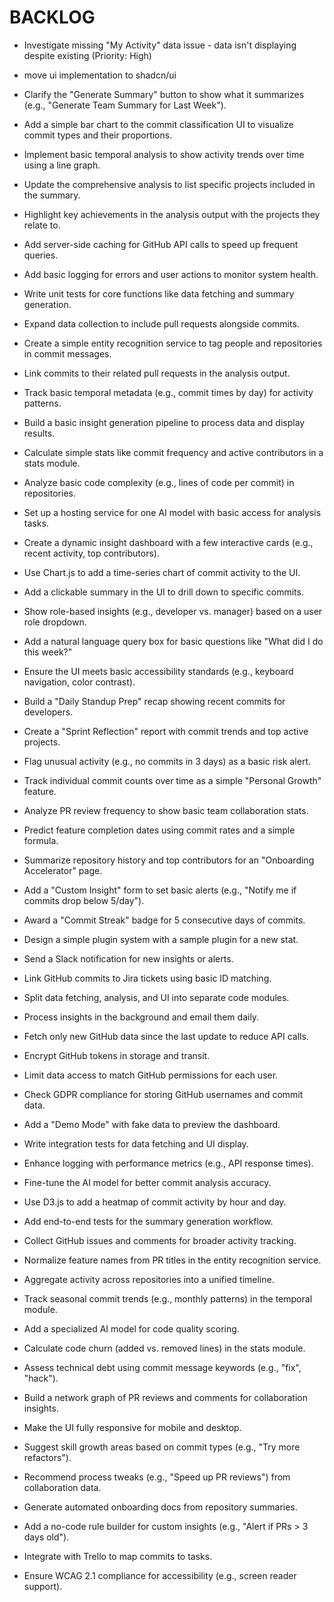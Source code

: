 # BACKLOG

- Investigate missing "My Activity" data issue - data isn't displaying despite existing (Priority: High) 
- move ui implementation to shadcn/ui

- Clarify the "Generate Summary" button to show what it summarizes (e.g., "Generate Team Summary for Last Week").
- Add a simple bar chart to the commit classification UI to visualize commit types and their proportions.
- Implement basic temporal analysis to show activity trends over time using a line graph.
- Update the comprehensive analysis to list specific projects included in the summary.
- Highlight key achievements in the analysis output with the projects they relate to.
- Add server-side caching for GitHub API calls to speed up frequent queries.
- Add basic logging for errors and user actions to monitor system health.
- Write unit tests for core functions like data fetching and summary generation.
- Expand data collection to include pull requests alongside commits.
- Create a simple entity recognition service to tag people and repositories in commit messages.
- Link commits to their related pull requests in the analysis output.
- Track basic temporal metadata (e.g., commit times by day) for activity patterns.
- Build a basic insight generation pipeline to process data and display results.
- Calculate simple stats like commit frequency and active contributors in a stats module.
- Analyze basic code complexity (e.g., lines of code per commit) in repositories.
- Set up a hosting service for one AI model with basic access for analysis tasks.
- Create a dynamic insight dashboard with a few interactive cards (e.g., recent activity, top contributors).
- Use Chart.js to add a time-series chart of commit activity to the UI.
- Add a clickable summary in the UI to drill down to specific commits.
- Show role-based insights (e.g., developer vs. manager) based on a user role dropdown.
- Add a natural language query box for basic questions like "What did I do this week?"
- Ensure the UI meets basic accessibility standards (e.g., keyboard navigation, color contrast).
- Build a "Daily Standup Prep" recap showing recent commits for developers.
- Create a "Sprint Reflection" report with commit trends and top active projects.
- Flag unusual activity (e.g., no commits in 3 days) as a basic risk alert.
- Track individual commit counts over time as a simple "Personal Growth" feature.
- Analyze PR review frequency to show basic team collaboration stats.
- Predict feature completion dates using commit rates and a simple formula.
- Summarize repository history and top contributors for an "Onboarding Accelerator" page.
- Add a "Custom Insight" form to set basic alerts (e.g., "Notify me if commits drop below 5/day").
- Award a "Commit Streak" badge for 5 consecutive days of commits.
- Design a simple plugin system with a sample plugin for a new stat.
- Send a Slack notification for new insights or alerts.
- Link GitHub commits to Jira tickets using basic ID matching.
- Split data fetching, analysis, and UI into separate code modules.
- Process insights in the background and email them daily.
- Fetch only new GitHub data since the last update to reduce API calls.
- Encrypt GitHub tokens in storage and transit.
- Limit data access to match GitHub permissions for each user.
- Check GDPR compliance for storing GitHub usernames and commit data.
- Add a "Demo Mode" with fake data to preview the dashboard.
- Write integration tests for data fetching and UI display.
- Enhance logging with performance metrics (e.g., API response times).
- Fine-tune the AI model for better commit analysis accuracy.
- Use D3.js to add a heatmap of commit activity by hour and day.
- Add end-to-end tests for the summary generation workflow.
- Collect GitHub issues and comments for broader activity tracking.
- Normalize feature names from PR titles in the entity recognition service.
- Aggregate activity across repositories into a unified timeline.
- Track seasonal commit trends (e.g., monthly patterns) in the temporal module.
- Add a specialized AI model for code quality scoring.
- Calculate code churn (added vs. removed lines) in the stats module.
- Assess technical debt using commit message keywords (e.g., "fix", "hack").
- Build a network graph of PR reviews and comments for collaboration insights.
- Make the UI fully responsive for mobile and desktop.
- Suggest skill growth areas based on commit types (e.g., "Try more refactors").
- Recommend process tweaks (e.g., "Speed up PR reviews") from collaboration data.
- Generate automated onboarding docs from repository summaries.
- Add a no-code rule builder for custom insights (e.g., "Alert if PRs > 3 days old").
- Integrate with Trello to map commits to tasks.
- Ensure WCAG 2.1 compliance for accessibility (e.g., screen reader support).
